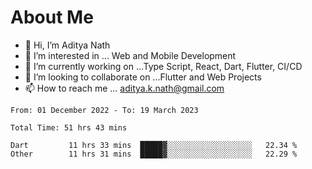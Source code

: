 # About Me

- 👋 Hi, I’m Aditya Nath
- 👀 I’m interested in ... Web and Mobile Development
- 🌱 I’m currently working on ...Type Script, React, Dart, Flutter, CI/CD
- 💞️ I’m looking to collaborate on ...Flutter and Web Projects
- 📫 How to reach me ... aditya.k.nath@gmail.com

<!--START_SECTION:waka-->

```text
From: 01 December 2022 - To: 19 March 2023

Total Time: 51 hrs 43 mins

Dart         11 hrs 33 mins  █████▓░░░░░░░░░░░░░░░░░░░   22.34 %
Other        11 hrs 31 mins  █████▓░░░░░░░░░░░░░░░░░░░   22.29 %
```

<!--END_SECTION:waka-->

<!---
kronosking007/kronosking007 is a ✨ special ✨ repository because its `README.md` (this file) appears on your GitHub profile.
You can click the Preview link to take a look at your changes.
--->

